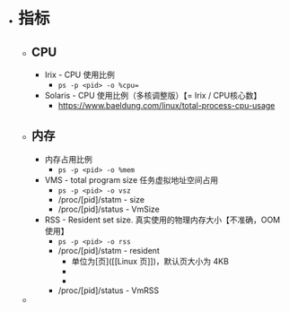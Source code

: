 - # 指标
	- ## CPU
		- Irix - CPU 使用比例
			- `ps -p <pid> -o %cpu=`
		- Solaris - CPU 使用比例（多核调整版）【= Irix / CPU核心数】
			- https://www.baeldung.com/linux/total-process-cpu-usage
	- ## 内存
		- 内存占用比例
			- `ps -p <pid> -o %mem`
		- VMS - total program size 任务虚拟地址空间占用
			- `ps -p <pid> -o vsz`
			- /proc/[pid]/statm - size
			- /proc/[pid]/status - VmSize
		- RSS - Resident set size.   真实使用的物理内存大小【不准确，OOM 使用】
			- `ps -p <pid> -o rss`
			- /proc/[pid]/statm - resident
				- 单位为[页]([[Linux 页]])，默认页大小为 4KB
				-
				-
			- /proc/[pid]/status - VmRSS
	-
